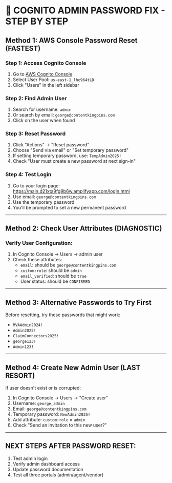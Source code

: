 # 🔐 COGNITO ADMIN PASSWORD FIX - STEP BY STEP

## Method 1: AWS Console Password Reset (FASTEST)

### Step 1: Access Cognito Console
1. Go to [AWS Cognito Console](https://console.aws.amazon.com/cognito/v2/idp/user-pools)
2. Select User Pool: `us-east-1_lhc964tLD`
3. Click "Users" in the left sidebar

### Step 2: Find Admin User
1. Search for username: `admin`
2. Or search by email: `george@contentkingpins.com`
3. Click on the user when found

### Step 3: Reset Password
1. Click "Actions" → "Reset password"
2. Choose "Send via email" or "Set temporary password"
3. If setting temporary password, use: `TempAdmin2025!`
4. Check "User must create a new password at next sign-in"

### Step 4: Test Login
1. Go to your login page: https://main.d21xta9fg9b6w.amplifyapp.com/login.html
2. Use email: `george@contentkingpins.com`
3. Use the temporary password
4. You'll be prompted to set a new permanent password

---

## Method 2: Check User Attributes (DIAGNOSTIC)

### Verify User Configuration:
1. In Cognito Console → Users → admin user
2. Check these attributes:
   - `email`: should be `george@contentkingpins.com`
   - `custom:role`: should be `admin`
   - `email_verified`: should be `true`
   - User status: should be `CONFIRMED`

---

## Method 3: Alternative Passwords to Try First

Before resetting, try these passwords that might work:
- `MVAAdmin2024!`
- `Admin2025!`
- `ClaimConnectors2025!`
- `george123!`
- `Admin123!`

---

## Method 4: Create New Admin User (LAST RESORT)

If user doesn't exist or is corrupted:
1. In Cognito Console → Users → "Create user"
2. Username: `george_admin`
3. Email: `george@contentkingpins.com`
4. Temporary password: `NewAdmin2025!`
5. Add attribute: `custom:role` = `admin`
6. Check "Send an invitation to this new user?"

---

## NEXT STEPS AFTER PASSWORD RESET:
1. Test admin login
2. Verify admin dashboard access
3. Update password documentation
4. Test all three portals (admin/agent/vendor) 